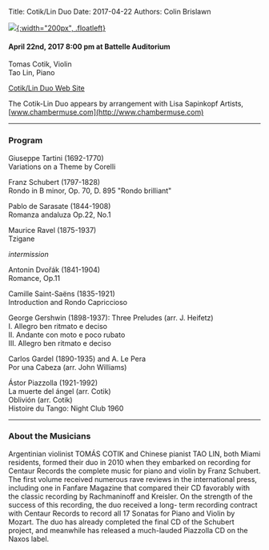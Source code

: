 Title: Cotik/Lin Duo
Date: 2017-04-22
Authors: Colin Brislawn

<style>
#banner {
	background-image: url("./images/2016-2017/cotiklin-duo-large.jpg");
	background-position: top;
	height: 700px;
}
#banner div {
	display: none;
}
@media (max-width: 768px) {
	#banner {
		height: 300px;
	}
}
@media (min-width: 1930px) {
	#banner {
		height: 80%;
	}
}
</style>

[![ ]({filename}/images/2016-2017/cotiklin-duo400.jpg){:width="200px", .floatleft}]({filename}./Cotik-Lin.md)

#### April 22nd, 2017 8:00 pm at Battelle Auditorium

Tomas Cotik, Violin <br>
Tao Lin, Piano


[Cotik/Lin Duo Web Site](http://www.tomascotik.com/ensambles/cotik-lin-duo-1)

The Cotik-Lin Duo appears by arrangement with Lisa Sapinkopf Artists, [www.chambermuse.com](http://www.chambermuse.com) 

---

### Program

Giuseppe Tartini (1692-1770) <br>
Variations on a Theme by Corelli 

Franz Schubert (1797-1828) <br>
Rondo in B minor, Op. 70, D. 895 "Rondo brilliant" 

Pablo de Sarasate (1844-1908) <br>
Romanza andaluza Op.22, No.1

Maurice Ravel (1875-1937) <br>
Tzigane

_intermission_

Antonin Dvořák (1841-1904) <br>
Romance, Op.11

Camille Saint-Saëns (1835-1921) <br>
Introduction and Rondo Capriccioso

George Gershwin (1898-1937): Three Preludes (arr. J. Heifetz) <br>
I. Allegro ben ritmato e deciso <br>
II. Andante con moto e poco rubato <br>
III. Allegro ben ritmato e deciso <br>

Carlos Gardel (1890-1935) and A. Le Pera <br>
Por una Cabeza (arr. John Williams)

Ástor Piazzolla (1921-1992) <br>
La muerte del ángel (arr. Cotik) <br>
Oblivión (arr. Cotik) <br>
Histoire du Tango: Night Club 1960

---

### About the Musicians

Argentinian violinist TOMÁS COTIK and Chinese pianist TAO LIN, both Miami residents, formed their
duo in 2010 when they embarked on recording for Centaur Records the complete music for piano and
violin by Franz Schubert. The first volume received numerous rave reviews in the international press,
including one in Fanfare Magazine that compared their CD favorably with the classic recording by
Rachmaninoff and Kreisler. On the strength of the success of this recording, the duo received a long-
term recording contract with Centaur Records to record all 17 Sonatas for Piano and Violin by
Mozart. The duo has already completed the final CD of the Schubert project, and meanwhile has
released a much-lauded Piazzolla CD on the Naxos label.

